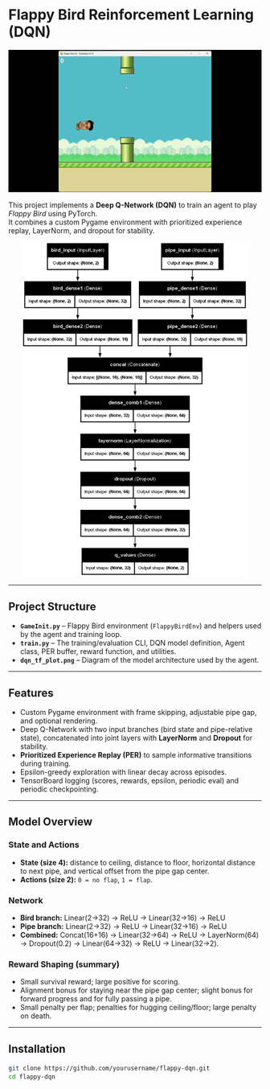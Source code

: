 # Flappy Bird Reinforcement Learning (DQN)
![Flappy RL demo](FlappyExample.gif)

This project implements a **Deep Q-Network (DQN)** to train an agent to play *Flappy Bird* using PyTorch.  
It combines a custom Pygame environment with prioritized experience replay, LayerNorm, and dropout for stability.

<p align="center">
  <img src="dqn_tf_plot.png" alt="Model diagram" width="450"/>
</p>

---

## Project Structure

- **`GameInit.py`** – Flappy Bird environment (`FlappyBirdEnv`) and helpers used by the agent and training loop.
- **`train.py`** – The training/evaluation CLI, DQN model definition, Agent class, PER buffer, reward function, and utilities.
- **`dqn_tf_plot.png`** – Diagram of the model architecture used by the agent.

---

## Features

- Custom Pygame environment with frame skipping, adjustable pipe gap, and optional rendering.
- Deep Q-Network with two input branches (bird state and pipe-relative state), concatenated into joint layers with **LayerNorm** and **Dropout** for stability.
- **Prioritized Experience Replay (PER)** to sample informative transitions during training.
- Epsilon-greedy exploration with linear decay across episodes.
- TensorBoard logging (scores, rewards, epsilon, periodic eval) and periodic checkpointing.

---

## Model Overview

### State and Actions
- **State (size 4):** distance to ceiling, distance to floor, horizontal distance to next pipe, and vertical offset from the pipe gap center.
- **Actions (size 2):** `0 = no flap`, `1 = flap`.

### Network
- **Bird branch:** Linear(2→32) → ReLU → Linear(32→16) → ReLU  
- **Pipe branch:** Linear(2→32) → ReLU → Linear(32→16) → ReLU  
- **Combined:** Concat(16+16) → Linear(32→64) → ReLU → LayerNorm(64) → Dropout(0.2) → Linear(64→32) → ReLU → Linear(32→2).

### Reward Shaping (summary)
- Small survival reward; large positive for scoring.
- Alignment bonus for staying near the pipe gap center; slight bonus for forward progress and for fully passing a pipe.
- Small penalty per flap; penalties for hugging ceiling/floor; large penalty on death.

---

## Installation

```bash
git clone https://github.com/yourusername/flappy-dqn.git
cd flappy-dqn
